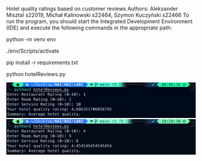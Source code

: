 Hotel quality ratings based on customer reviews
Authors: Aleksander Misztal s22019, Michał Kalinowski s22464, Szymon Kuczyński s22466
To run the program, you should start the Integrated Development Environment (IDE) and execute the following commands in the appropriate path:

python -m venv env

./env/Scripts/activate

pip install -r requirements.txt

python hotelReviews.py

![Alt text](image.png)
![Alt text](image1.png)